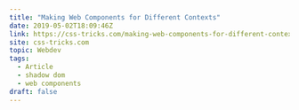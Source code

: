 ```yaml
---
title: "Making Web Components for Different Contexts"
date: 2019-05-02T18:09:46Z
link: https://css-tricks.com/making-web-components-for-different-contexts/
site: css-tricks.com
topic: Webdev
tags:
  - Article
  - shadow dom
  - web components
draft: false
---
```

